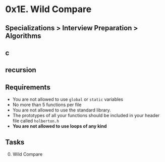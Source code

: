 # 0x1E. Wild Compare
## Specializations > Interview Preparation > Algorithms
## c
## recursion
## Requirements
* You are not allowed to use `global` or `static` variables
* No more than 5 functions per file
* You are not allowed to use the standard library.
* The prototypes of all your functions should be included in your header file called `holberton.h`
* **You are not allowed to use loops of any kind**

## Tasks
0. Wild Compare
